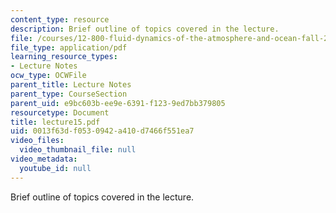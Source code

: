 ```yaml
---
content_type: resource
description: Brief outline of topics covered in the lecture.
file: /courses/12-800-fluid-dynamics-of-the-atmosphere-and-ocean-fall-2004/0013f63df0530942a410d7466f551ea7_lecture15.pdf
file_type: application/pdf
learning_resource_types:
- Lecture Notes
ocw_type: OCWFile
parent_title: Lecture Notes
parent_type: CourseSection
parent_uid: e9bc603b-ee9e-6391-f123-9ed7bb379805
resourcetype: Document
title: lecture15.pdf
uid: 0013f63d-f053-0942-a410-d7466f551ea7
video_files:
  video_thumbnail_file: null
video_metadata:
  youtube_id: null
---
```

Brief outline of topics covered in the lecture.


